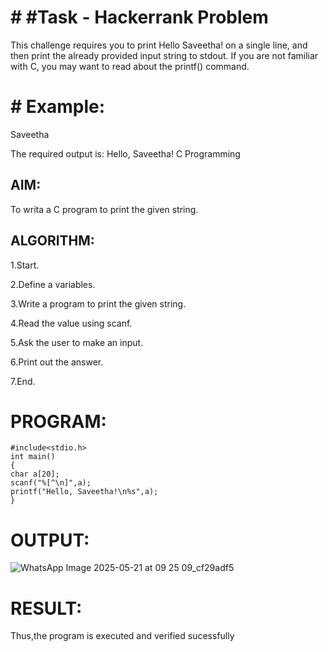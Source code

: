 # # #Task - Hackerrank Problem

This challenge requires you to print Hello Saveetha! on a single line, and then print the already provided input string to stdout. If you are not familiar with C, you may want to read about the printf() command.

# # Example:

Saveetha

The required output is: Hello, Saveetha! C Programming

## AIM:
To writa a C program to print the given string.

## ALGORITHM:
1.Start.

2.Define a variables.

3.Write a program to print the given string.

4.Read the value using scanf.

5.Ask the user to make an input.

6.Print out the answer.

7.End.

# PROGRAM:
```
#include<stdio.h>
int main()
{
char a[20];
scanf("%[^\n]",a);
printf("Hello, Saveetha!\n%s",a);
}
```

# OUTPUT:
![WhatsApp Image 2025-05-21 at 09 25 09_cf29adf5](https://github.com/user-attachments/assets/b32ac9a4-db7c-4c1f-b0c1-2e869d945568)

# RESULT:
Thus,the program is executed and verified sucessfully

